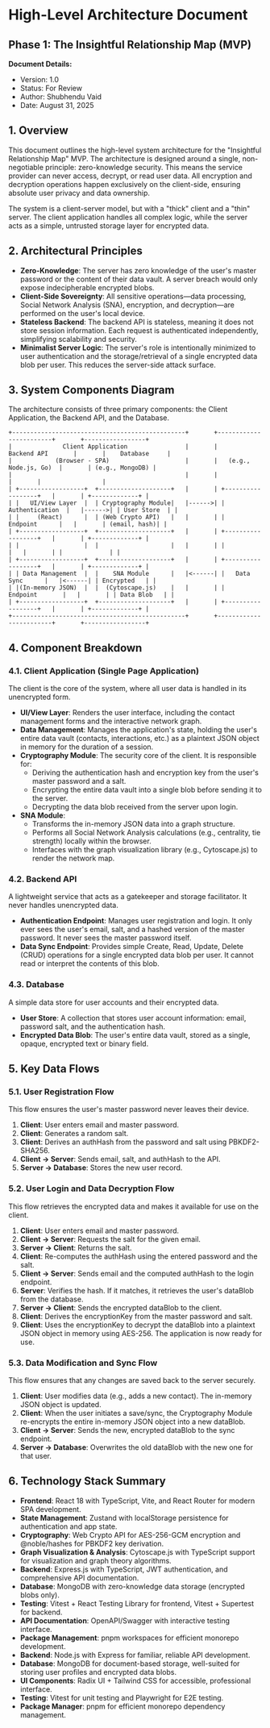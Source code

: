 # High-Level Architecture Document

## Phase 1: The Insightful Relationship Map (MVP)

**Document Details:**

- Version: 1.0
- Status: For Review
- Author: Shubhendu Vaid
- Date: August 31, 2025

## 1. Overview

This document outlines the high-level system architecture for the "Insightful Relationship Map" MVP. The architecture is designed around a single, non-negotiable principle: zero-knowledge security. This means the service provider can never access, decrypt, or read user data. All encryption and decryption operations happen exclusively on the client-side, ensuring absolute user privacy and data ownership.

The system is a client-server model, but with a "thick" client and a "thin" server. The client application handles all complex logic, while the server acts as a simple, untrusted storage layer for encrypted data.

## 2. Architectural Principles

- **Zero-Knowledge**: The server has zero knowledge of the user's master password or the content of their data vault. A server breach would only expose indecipherable encrypted blobs.
- **Client-Side Sovereignty**: All sensitive operations—data processing, Social Network Analysis (SNA), encryption, and decryption—are performed on the user's local device.
- **Stateless Backend**: The backend API is stateless, meaning it does not store session information. Each request is authenticated independently, simplifying scalability and security.
- **Minimalist Server Logic**: The server's role is intentionally minimized to user authentication and the storage/retrieval of a single encrypted data blob per user. This reduces the server-side attack surface.

## 3. System Components Diagram

The architecture consists of three primary components: the Client Application, the Backend API, and the Database.

```
+------------------------------------------------+       +------------------------+       +-----------------+
|              Client Application                |       |      Backend API       |       |    Database     |
|            (Browser - SPA)                     |       |   (e.g., Node.js, Go)  |       | (e.g., MongoDB) |
|                                                |       |                        |       |                 |
| +------------------+  +--------------------+   |       | +------------------+   |       | +-------------+ |
| |   UI/View Layer  |  | Cryptography Module|   |------>| |  Authentication  |   |------>| | User Store  | |
| |     (React)      |  | (Web Crypto API)   |   |       | |    Endpoint      |   |       | (email, hash)| |
| +------------------+  +--------------------+   |       | +------------------+   |       | +-------------+ |
| |                  |  |                    |   |       | |                  |   |       | |             | |
| +------------------+  +--------------------+   |       | +------------------+   |       | +-------------+ |
| | Data Management  |  |    SNA Module      |   |<------| |   Data Sync      |   |<------| | Encrypted   | |
| |(In-memory JSON)  |  |  (Cytoscape.js)    |   |       | |   Endpoint       |   |       | | Data Blob   | |
| +------------------+  +--------------------+   |       | +------------------+   |       | +-------------+ |
+------------------------------------------------+       +------------------------+       +-----------------+
```

## 4. Component Breakdown

### 4.1. Client Application (Single Page Application)

The client is the core of the system, where all user data is handled in its unencrypted form.

- **UI/View Layer**: Renders the user interface, including the contact management forms and the interactive network graph.
- **Data Management**: Manages the application's state, holding the user's entire data vault (contacts, interactions, etc.) as a plaintext JSON object in memory for the duration of a session.
- **Cryptography Module**: The security core of the client. It is responsible for:
  - Deriving the authentication hash and encryption key from the user's master password and a salt.
  - Encrypting the entire data vault into a single blob before sending it to the server.
  - Decrypting the data blob received from the server upon login.
- **SNA Module**:
  - Transforms the in-memory JSON data into a graph structure.
  - Performs all Social Network Analysis calculations (e.g., centrality, tie strength) locally within the browser.
  - Interfaces with the graph visualization library (e.g., Cytoscape.js) to render the network map.

### 4.2. Backend API

A lightweight service that acts as a gatekeeper and storage facilitator. It never handles unencrypted data.

- **Authentication Endpoint**: Manages user registration and login. It only ever sees the user's email, salt, and a hashed version of the master password. It never sees the master password itself.
- **Data Sync Endpoint**: Provides simple Create, Read, Update, Delete (CRUD) operations for a single encrypted data blob per user. It cannot read or interpret the contents of this blob.

### 4.3. Database

A simple data store for user accounts and their encrypted data.

- **User Store**: A collection that stores user account information: email, password salt, and the authentication hash.
- **Encrypted Data Blob**: The user's entire data vault, stored as a single, opaque, encrypted text or binary field.

## 5. Key Data Flows

### 5.1. User Registration Flow

This flow ensures the user's master password never leaves their device.

1. **Client**: User enters email and master password.
2. **Client**: Generates a random salt.
3. **Client**: Derives an authHash from the password and salt using PBKDF2-SHA256.
4. **Client → Server**: Sends email, salt, and authHash to the API.
5. **Server → Database**: Stores the new user record.

### 5.2. User Login and Data Decryption Flow

This flow retrieves the encrypted data and makes it available for use on the client.

1. **Client**: User enters email and master password.
2. **Client → Server**: Requests the salt for the given email.
3. **Server → Client**: Returns the salt.
4. **Client**: Re-computes the authHash using the entered password and the salt.
5. **Client → Server**: Sends email and the computed authHash to the login endpoint.
6. **Server**: Verifies the hash. If it matches, it retrieves the user's dataBlob from the database.
7. **Server → Client**: Sends the encrypted dataBlob to the client.
8. **Client**: Derives the encryptionKey from the master password and salt.
9. **Client**: Uses the encryptionKey to decrypt the dataBlob into a plaintext JSON object in memory using AES-256. The application is now ready for use.

### 5.3. Data Modification and Sync Flow

This flow ensures that any changes are saved back to the server securely.

1. **Client**: User modifies data (e.g., adds a new contact). The in-memory JSON object is updated.
2. **Client**: When the user initiates a save/sync, the Cryptography Module re-encrypts the entire in-memory JSON object into a new dataBlob.
3. **Client → Server**: Sends the new, encrypted dataBlob to the sync endpoint.
4. **Server → Database**: Overwrites the old dataBlob with the new one for that user.

## 6. Technology Stack Summary

- **Frontend**: React 18 with TypeScript, Vite, and React Router for modern SPA development.
- **State Management**: Zustand with localStorage persistence for authentication and app state.
- **Cryptography**: Web Crypto API for AES-256-GCM encryption and @noble/hashes for PBKDF2 key derivation.
- **Graph Visualization & Analysis**: Cytoscape.js with TypeScript support for visualization and graph theory algorithms.
- **Backend**: Express.js with TypeScript, JWT authentication, and comprehensive API documentation.
- **Database**: MongoDB with zero-knowledge data storage (encrypted blobs only).
- **Testing**: Vitest + React Testing Library for frontend, Vitest + Supertest for backend.
- **API Documentation**: OpenAPI/Swagger with interactive testing interface.
- **Package Management**: pnpm workspaces for efficient monorepo development.
- **Backend**: Node.js with Express for familiar, reliable API development.
- **Database**: MongoDB for document-based storage, well-suited for storing user profiles and encrypted data blobs.
- **UI Components**: Radix UI + Tailwind CSS for accessible, professional interface.
- **Testing**: Vitest for unit testing and Playwright for E2E testing.
- **Package Manager**: pnpm for efficient monorepo dependency management.

